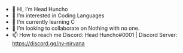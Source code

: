 - 👋 Hi, I’m Head Huncho
- 👀 I’m interested in Coding Languages
- 🌱 I’m currently learning C
- 💞️ I’m looking to collaborate on Nothing with no one.
- 📫 How to reach me Discord: Head Huncho#0001 | Discord Server: https://discord.gg/nv-nirvana

